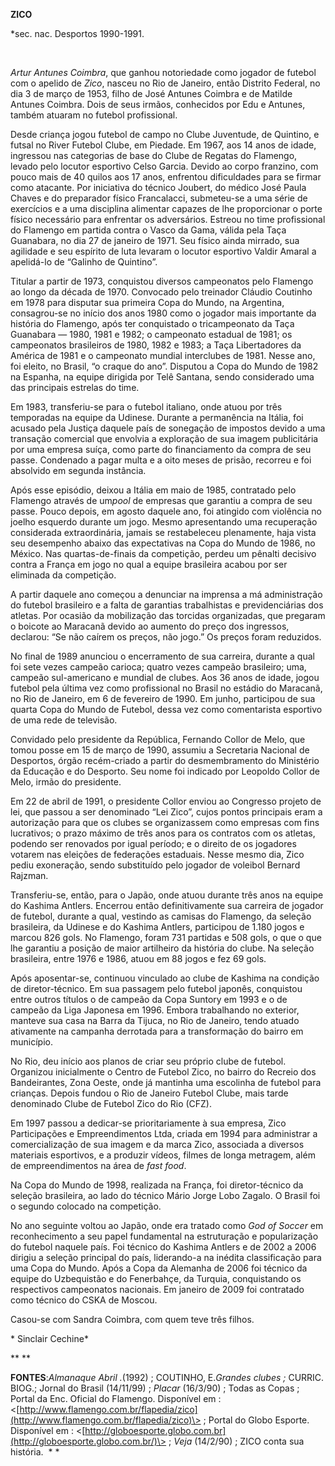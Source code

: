**ZICO**

\*sec. nac. Desportos 1990-1991.

 

*Artur Antunes Coimbra*, que ganhou notoriedade como jogador de futebol
com o apelido de *Zico*, nasceu no Rio de Janeiro, então Distrito
Federal, no dia 3 de março de 1953, filho de José Antunes Coimbra e de
Matilde Antunes Coimbra. Dois de seus irmãos, conhecidos por Edu e
Antunes, também atuaram no futebol profissional.

Desde criança jogou futebol de campo no Clube Juventude, de Quintino, e
futsal no River Futebol Clube, em Piedade. Em 1967, aos 14 anos de
idade, ingressou nas categorias de base do Clube de Regatas do Flamengo,
levado pelo locutor esportivo Celso Garcia. Devido ao corpo franzino,
com pouco mais de 40 quilos aos 17 anos, enfrentou dificuldades para se
firmar como atacante. Por iniciativa do técnico Joubert, do médico José
Paula Chaves e do preparador físico Francalacci, submeteu-se a uma série
de exercícios e a uma disciplina alimentar capazes de lhe proporcionar o
porte físico necessário para enfrentar os adversários. Estreou no time
profissional do Flamengo em partida contra o Vasco da Gama, válida pela
Taça Guanabara, no dia 27 de janeiro de 1971. Seu físico ainda mirrado,
sua agilidade e seu espírito de luta levaram o locutor esportivo Valdir
Amaral a apelidá-lo de “Galinho de Quintino”.

Titular a partir de 1973, conquistou diversos campeonatos pelo Flamengo
ao longo da década de 1970. Convocado pelo treinador Cláudio Coutinho em
1978 para disputar sua primeira Copa do Mundo, na Argentina,
consagrou-se no início dos anos 1980 como o jogador mais importante da
história do Flamengo, após ter conquistado o tricampeonato da Taça
Guanabara — 1980, 1981 e 1982; o campeonato estadual de 1981; os
campeonatos brasileiros de 1980, 1982 e 1983; a Taça Libertadores da
América de 1981 e o campeonato mundial interclubes de 1981. Nesse ano,
foi eleito, no Brasil, “o craque do ano”. Disputou a Copa do Mundo de
1982 na Espanha, na equipe dirigida por Telê Santana, sendo considerado
uma das principais estrelas do time.

Em 1983, transferiu-se para o futebol italiano, onde atuou por três
temporadas na equipe da Udinese. Durante a permanência na Itália, foi
acusado pela Justiça daquele país de sonegação de impostos devido a uma
transação comercial que envolvia a exploração de sua imagem publicitária
por uma empresa suíça, como parte do financiamento da compra de seu
passe. Condenado a pagar multa e a oito meses de prisão, recorreu e foi
absolvido em segunda instância.

Após esse episódio, deixou a Itália em maio de 1985, contratado pelo
Flamengo através de um*pool* de empresas que garantiu a compra de seu
passe. Pouco depois, em agosto daquele ano, foi atingido com violência
no joelho esquerdo durante um jogo. Mesmo apresentando uma recuperação
considerada extraordinária, jamais se restabeleceu plenamente, haja
vista seu desempenho abaixo das expectativas na Copa do Mundo de 1986,
no México. Nas quartas-de-finais da competição, perdeu um pênalti
decisivo contra a França em jogo no qual a equipe brasileira acabou por
ser eliminada da competição.

A partir daquele ano começou a denunciar na imprensa a má administração
do futebol brasileiro e a falta de garantias trabalhistas e
previdenciárias dos atletas. Por ocasião da mobilização das torcidas
organizadas, que pregaram o boicote ao Maracanã devido ao aumento do
preço dos ingressos, declarou: “Se não caírem os preços, não jogo.” Os
preços foram reduzidos.

No final de 1989 anunciou o encerramento de sua carreira, durante a qual
foi sete vezes campeão carioca; quatro vezes campeão brasileiro; uma,
campeão sul-americano e mundial de clubes. Aos 36 anos de idade, jogou
futebol pela última vez como profissional no Brasil no estádio do
Maracanã, no Rio de Janeiro, em 6 de fevereiro de 1990. Em junho,
participou de sua quarta Copa do Mundo de Futebol, dessa vez como
comentarista esportivo de uma rede de televisão.

Convidado pelo presidente da República, Fernando Collor de Melo, que
tomou posse em 15 de março de 1990, assumiu a Secretaria Nacional de
Desportos, órgão recém-criado a partir do desmembramento do Ministério
da Educação e do Desporto. Seu nome foi indicado por Leopoldo Collor de
Melo, irmão do presidente.

Em 22 de abril de 1991, o presidente Collor enviou ao Congresso projeto
de lei, que passou a ser denominado “Lei Zico”, cujos pontos principais
eram a autorização para que os clubes se organizassem como empresas com
fins lucrativos; o prazo máximo de três anos para os contratos com os
atletas, podendo ser renovados por igual período; e o direito de os
jogadores votarem nas eleições de federações estaduais. Nesse mesmo dia,
Zico pediu exoneração, sendo substituído pelo jogador de voleibol
Bernard Rajzman.

Transferiu-se, então, para o Japão, onde atuou durante três anos na
equipe do Kashima Antlers. Encerrou então definitivamente sua carreira
de jogador de futebol, durante a qual, vestindo as camisas do Flamengo,
da seleção brasileira, da Udinese e do Kashima Antlers, participou de
1.180 jogos e marcou 826 gols. No Flamengo, foram 731 partidas e 508
gols, o que o que lhe garantiu a posição de maior artilheiro da história
do clube. Na seleção brasileira, entre 1976 e 1986, atuou em 88 jogos e
fez 69 gols.

Após aposentar-se, continuou vinculado ao clube de Kashima na condição
de diretor-técnico. Em sua passagem pelo futebol japonês, conquistou
entre outros títulos o de campeão da Copa Suntory em 1993 e o de campeão
da Liga Japonesa em 1996. Embora trabalhando no exterior, manteve sua
casa na Barra da Tijuca, no Rio de Janeiro, tendo atuado ativamente na
campanha derrotada para a transformação do bairro em município.

No Rio, deu início aos planos de criar seu próprio clube de futebol.
Organizou inicialmente o Centro de Futebol Zico, no bairro do Recreio
dos Bandeirantes, Zona Oeste, onde já mantinha uma escolinha de futebol
para crianças. Depois fundou o Rio de Janeiro Futebol Clube, mais tarde
denominado Clube de Futebol Zico do Rio (CFZ).

Em 1997 passou a dedicar-se prioritariamente à sua empresa, Zico
Participações e Empreendimentos Ltda, criada em 1994 para administrar a
comercialização de sua imagem e da marca Zico, associada a diversos
materiais esportivos, e a produzir vídeos, filmes de longa metragem,
além de empreendimentos na área de *fast food*.

Na Copa do Mundo de 1998, realizada na França, foi diretor-técnico da
seleção brasileira, ao lado do técnico Mário Jorge Lobo Zagalo. O Brasil
foi o segundo colocado na competição.

No ano seguinte voltou ao Japão, onde era tratado como *God of Soccer*
em reconhecimento a seu papel fundamental na estruturação e
popularização do futebol naquele país. Foi técnico do Kashima Antlers e
de 2002 a 2006 dirigiu a seleção principal do país, liderando-a na
inédita classificação para uma Copa do Mundo. Após a Copa da Alemanha de
2006 foi técnico da equipe do Uzbequistão e do Fenerbahçe, da Turquia,
conquistando os respectivos campeonatos nacionais. Em janeiro de 2009
foi contratado como técnico do CSKA de Moscou.

Casou-se com Sandra Coimbra, com quem teve três filhos.

* Sinclair Cechine*

** **

**FONTES**:*Almanaque Abril .*(1992) ; COUTINHO, E.*Grandes clubes ;*
CURRIC. BIOG.; Jornal do Brasil (14/11/99) ; *Placar* (16/3/90) ; Todas
as Copas ; Portal da Enc. Oficial do Flamengo. Disponível em :
\<[http://www.flamengo.com.br/flapedia/zico](http://www.flamengo.com.br/flapedia/zico)\>
; Portal do Globo Esporte. Disponível em :
\<[http://globoesporte.globo.com.br](http://globoesporte.globo.com.br/)\>
; *Veja* (14/2/90) ; ZICO conta sua história.  * *

 

 
